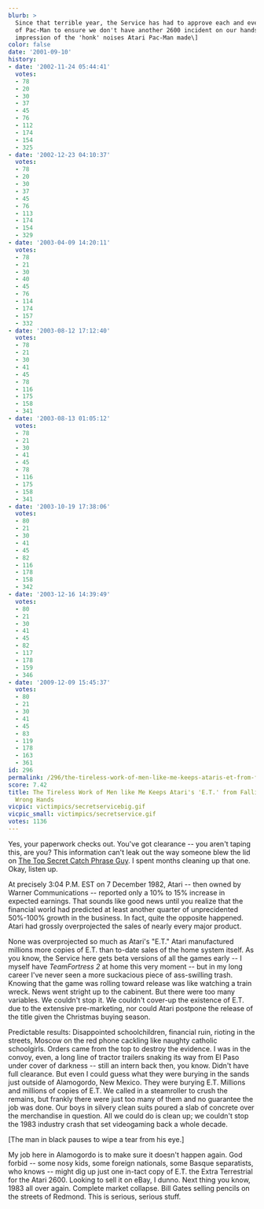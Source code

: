 ```yaml
---
blurb: >
  Since that terrible year, the Service has had to approve each and every new port
  of Pac-Man to ensure we don't have another 2600 incident on our hands. \[Does his
  impression of the 'honk' noises Atari Pac-Man made\]
color: false
date: '2001-09-10'
history:
- date: '2002-11-24 05:44:41'
  votes:
  - 78
  - 20
  - 30
  - 37
  - 45
  - 76
  - 112
  - 174
  - 154
  - 325
- date: '2002-12-23 04:10:37'
  votes:
  - 78
  - 20
  - 30
  - 37
  - 45
  - 76
  - 113
  - 174
  - 154
  - 329
- date: '2003-04-09 14:20:11'
  votes:
  - 78
  - 21
  - 30
  - 40
  - 45
  - 76
  - 114
  - 174
  - 157
  - 332
- date: '2003-08-12 17:12:40'
  votes:
  - 78
  - 21
  - 30
  - 41
  - 45
  - 78
  - 116
  - 175
  - 158
  - 341
- date: '2003-08-13 01:05:12'
  votes:
  - 78
  - 21
  - 30
  - 41
  - 45
  - 78
  - 116
  - 175
  - 158
  - 341
- date: '2003-10-19 17:38:06'
  votes:
  - 80
  - 21
  - 30
  - 41
  - 45
  - 82
  - 116
  - 178
  - 158
  - 342
- date: '2003-12-16 14:39:49'
  votes:
  - 80
  - 21
  - 30
  - 41
  - 45
  - 82
  - 117
  - 178
  - 159
  - 346
- date: '2009-12-09 15:45:37'
  votes:
  - 80
  - 21
  - 30
  - 41
  - 45
  - 83
  - 119
  - 178
  - 163
  - 361
id: 296
permalink: /296/the-tireless-work-of-men-like-me-keeps-ataris-et-from-falling-into-the-wrong-hands/
score: 7.42
title: The Tireless Work of Men like Me Keeps Atari's 'E.T.' from Falling into the
  Wrong Hands
vicpic: victimpics/secretservicebig.gif
vicpic_small: victimpics/secretservice.gif
votes: 1136
---
```


Yes, your paperwork checks out. You've got clearance -- you aren't
taping this, are you? This information can't leak out the way someone
blew the lid on [The Top Secret Catch Phrase Guy](%ARTICLE[25]%). I
spent months cleaning up that one. Okay, listen up.

At precisely 3:04 P.M. EST on 7 December 1982, Atari -- then owned by
Warner Communications -- reported only a 10% to 15% increase in expected
earnings. That sounds like good news until you realize that the
financial world had predicted at least another quarter of unprecidented
50%-100% growth in the business. In fact, quite the opposite happened.
Atari had grossly overprojected the sales of nearly every major product.

None was overprojected so much as Atari's "E.T." Atari manufactured
millions more copies of E.T. than to-date sales of the home system
itself. As you know, the Service here gets beta versions of all the
games early -- I myself have *TeamFortress 2* at home this very moment
-- but in my long career I've never seen a more suckacious piece of
ass-swilling trash. Knowing that the game was rolling toward release was
like watching a train wreck. News went stright up to the cabinent. But
there were too many variables. We couldn't stop it. We couldn't cover-up
the existence of E.T. due to the extensive pre-marketing, nor could
Atari postpone the release of the title given the Christmas buying
season.

Predictable results: Disappointed schoolchildren, financial ruin,
rioting in the streets, Moscow on the red phone cackling like naughty
catholic schoolgirls. Orders came from the top to destroy the evidence.
I was in the convoy, even, a long line of tractor trailers snaking its
way from El Paso under cover of darkness -- still an intern back then,
you know. Didn't have full clearance. But even I could guess what they
were burying in the sands just outside of Alamogordo, New Mexico. They
were burying E.T. Millions and millions of copies of E.T. We called in a
steamroller to crush the remains, but frankly there were just too many
of them and no guarantee the job was done. Our boys in silvery clean
suits poured a slab of concrete over the merchandise in question. All we
could do is clean up; we couldn't stop the 1983 industry crash that set
videogaming back a whole decade.

\[The man in black pauses to wipe a tear from his eye.\]

My job here in Alamogordo is to make sure it doesn't happen again. God
forbid -- some nosy kids, some foreign nationals, some Basque
separatists, who knows -- might dig up just one in-tact copy of E.T. the
Extra Terrestrial for the Atari 2600. Looking to sell it on eBay, I
dunno. Next thing you know, 1983 all over again. Complete market
collapse. Bill Gates selling pencils on the streets of Redmond. This is
serious, serious stuff.